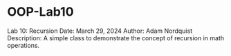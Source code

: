 # OOP-Lab10
 Lab 10: Recursion
 Date: March 29, 2024
 Author: Adam Nordquist
 Description: A simple class to demonstrate the concept of recursion in math operations.